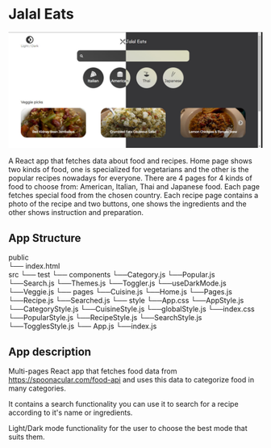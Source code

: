 
# Jalal Eats

![Header](https://github.com/JalalHabeeb/jalal-eats/blob/main/public/jalal-eats-readme.jpg "Jalal Eats")

A React app that fetches data about food and recipes.
Home page shows two kinds of food, one is specialized for vegetarians and the other is the popular recipes nowadays for everyone.
There are 4 pages for 4 kinds of food to choose from: American, Italian, Thai and Japanese food. Each page fetches special food from the chosen country.
Each recipe page contains a photo of the recipe and two buttons, one shows the ingredients and the other shows instruction and preparation.

## App Structure

public<br/>
└── index.html<br/>
src
└── test
└── components
    └──Category.js
    └──Popular.js
    └──Search.js
    └──Themes.js
    └──Toggler.js
    └──useDarkMode.js
    └──Veggie.js
└── pages
    └──Cuisine.js
    └──Home.js
    └──Pages.js
    └──Recipe.js
    └──Searched.js
└── style
    └──App.css
    └──AppStyle.js
    └──CategoryStyle.js
    └──CuisineStyle.js
    └──globalStyle.js
    └──index.css
    └──PopularStyle.js
    └──RecipeStyle.js
    └──SearchStyle.js
    └──TogglesStyle.js
└── App.js
└──index.js

## App description

Multi-pages React app that fetches food data from <https://spoonacular.com/food-api> and uses this data to categorize food in many categories.

It contains a search functionality you can use it to search for a recipe according to it's name or ingredients.

Light/Dark mode functionality for the user to choose the best mode that suits them.
